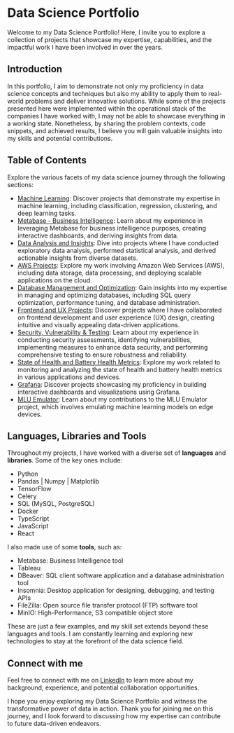 # Data Science Portfolio

Welcome to my Data Science Portfolio! Here, I invite you to explore a collection of projects that showcase my expertise, capabilities, and the impactful work I have been involved in over the years.

## Introduction

In this portfolio, I aim to demonstrate not only my proficiency in data science concepts and techniques but also my ability to apply them to real-world problems and deliver innovative solutions. While some of the projects presented here were implemented within the operational stack of the companies I have worked with, I may not be able to showcase everything in a working state. Nonetheless, by sharing the problem contexts, code snippets, and achieved results, I believe you will gain valuable insights into my skills and potential contributions.

## Table of Contents

Explore the various facets of my data science journey through the following sections:

- [Machine Learning](./machine-learning): Discover projects that demonstrate my expertise in machine learning, including classification, regression, clustering, and deep learning tasks.
- [Metabase - Business Intelligence](./business-intelligence): Learn about my experience in leveraging Metabase for business intelligence purposes, creating interactive dashboards, and deriving insights from data.
- [Data Analysis and Insights](./data-analysis): Dive into projects where I have conducted exploratory data analysis, performed statistical analysis, and derived actionable insights from diverse datasets.
- [AWS Projects](./aws): Explore my work involving Amazon Web Services (AWS), including data storage, data processing, and deploying scalable applications on the cloud.
- [Database Management and Optimization](./database-management): Gain insights into my expertise in managing and optimizing databases, including SQL query optimization, performance tuning, and database administration.
- [Frontend and UX Projects](./frontend-ux): Discover projects where I have collaborated on frontend development and user experience (UX) design, creating intuitive and visually appealing data-driven applications.
- [Security, Vulnerability & Testing](./security-vulnerability-testing): Learn about my experience in conducting security assessments, identifying vulnerabilities, implementing measures to enhance data security, and performing comprehensive testing to ensure robustness and reliability.
- [State of Health and Battery Health Metrics](./battery-health-SoH): Explore my work related to monitoring and analyzing the state of health and battery health metrics in various applications and devices.
- [Grafana](./grafana): Discover projects showcasing my proficiency in building interactive dashboards and visualizations using Grafana.
- [MLU Emulator](./mlu-emulator): Learn about my contributions to the MLU Emulator project, which involves emulating machine learning models on edge devices.

## Languages, Libraries and Tools

Throughout my projects, I have worked with a diverse set of **languages** and **libraries**. Some of the key ones include:

- Python
- Pandas | Numpy | Matplotlib
- TensorFlow
- Celery
- SQL (MySQL, PostgreSQL)
- Docker
- TypeScript
- JavaScript
- React

I also made use of some **tools**, such as:

- Metabase: Business Intelligence tool
- Tableau
- DBeaver: SQL client software application and a database administration tool
- Insomnia: Desktop application for designing, debugging, and testing APIs
- FileZilla: Open source file transfer protocol (FTP) software tool
- MinIO: High-Performance, S3 compatible object store
  
These are just a few examples, and my skill set extends beyond these languages and tools. I am constantly learning and exploring new technologies to stay at the forefront of the data science field.

## Connect with me

Feel free to connect with me on [LinkedIn](https://www.linkedin.com/in/pedrocerejeira/) to learn more about my background, experience, and potential collaboration opportunities.

I hope you enjoy exploring my Data Science Portfolio and witness the transformative power of data in action. Thank you for joining me on this journey, and I look forward to discussing how my expertise can contribute to future data-driven endeavors.
